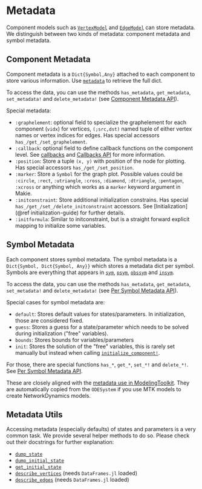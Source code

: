 # Metadata
Component models such as [`VertexModel`](@ref) and [`EdgeModel`](@ref) can store metadata. We distinguish between two kinds of metadata: component metadata and symbol metadata.

## Component Metadata
Component metadata is a `Dict{Symbol,Any}` attached to each component to store various information. Use [`metadata`](@ref) to retrieve the full dict.

To access the data, you can use the methods `has_metadata`, `get_metadata`, `set_metadata!` and `delete_metadata!` (see [Component Metadata API](@ref)).

Special metadata:

- `:graphelement`: optional field to specialize the graphelement for each
  component (`vidx`) for vertices, `(;src,dst)` named tuple of either vertex
  names or vertex indices for edges. Has special accessors `has_/get_/set_graphelement`.
- `:callback`: optional field to define callback functions on the component level. See [callbacks](@ref) and [Callbacks API](@ref) for more information.
- `:position`: Store a tuple `(x, y)` with position of the node for plotting. Has special accessors `has_/get_/set_position`.
- `:marker`: Store a `Symbol` for the graph plot. Possible values could be `:circle`, `:rect`, `:utriangle`, `:cross`, `:diamond`, `:dtriangle`, `:pentagon`, `:xcross` or anything which works as a `marker` keyword argument in Makie.
- `:initconstraint`: Store additional initialization constrains. Has special `has_/get_/set_/delete_initconstraint` accessors. See [Initialization](@ref initialization-guide) for further
details.
- `:initformula`: Similar to initconstraint, but is a straight forward explicit mapping to initialize some variables.


## Symbol Metadata
Each component stores symbol metadata. The symbol metadata is a `Dict{Symbol, Dict{Symbol, Any}}` which stores a metadata dict per symbol. Symbols are everything that appears in [`sym`](@ref), [`psym`](@ref), [`obssym`](@ref) and [`insym`](@ref).

To access the data, you can use the methods `has_metadata`, `get_metadata`, `set_metadata!` and `delete_metadata!` (see [Per Symbol Metadata API](@ref)).

Special cases for symbol metadata are:

- `default`: Stores default values for states/parameters. In initialization, those are considered fixed.
- `guess`: Stores a guess for a state/parameter which needs to be solved during initialization ("free" variables).
- `bounds`: Stores bounds for variables/parameters
- `init`: Stores the solution of the "free" variables, this is rarely set manually but instead when calling [`initialize_component!`](@ref).

For those, there are special functions `has_*`, `get_*`, `set_*!` and `delete_*!`. See [Per Symbol Metadata API](@ref).


These are closely aligned with the [metadata use in ModelingToolkit](https://docs.sciml.ai/ModelingToolkit/stable/API/variables/). They are automatically copied from the `ODESystem` if you use MTK models to create NetworkDynamics models.

## Metadata Utils
Accessing metadata (especially defaults) of states and parameters is a very
common task. We provide several helper methods to do so. Please check out their docstrings for further explanation:

- [`dump_state`](@ref)
- [`dump_initial_state`](@ref)
- [`get_initial_state`](@ref)
- [`describe_vertices`](@ref) (needs `DataFrames.jl` loaded)
- [`describe_edges`](@ref) (needs `DataFrames.jl` loaded)
